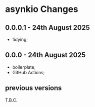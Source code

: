 # **asynkio** Changes

## 0.0.0.1 - 24th August 2025

* tidying;


## 0.0.0 - 24th August 2025

* boilerplate;
* GitHub Actions;


## previous versions

T.B.C.


<!-- ########################### end of file ########################### -->

